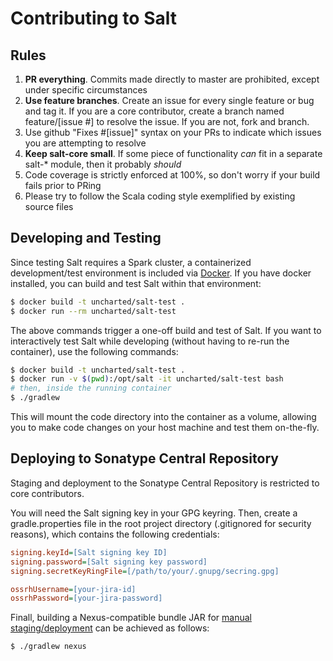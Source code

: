 # Contributing to Salt

## Rules

1. **PR everything**. Commits made directly to master are prohibited, except under specific circumstances
1. **Use feature branches**. Create an issue for every single feature or bug and tag it. If you are a core contributor, create a branch named feature/[issue #] to resolve the issue. If you are not, fork and branch.
1. Use github "Fixes #[issue]" syntax on your PRs to indicate which issues you are attempting to resolve
1. **Keep salt-core small**. If some piece of functionality *can* fit in a separate salt-* module, then it probably *should*
1. Code coverage is strictly enforced at 100%, so don't worry if your build fails prior to PRing
1. Please try to follow the Scala coding style exemplified by existing source files

## Developing and Testing

Since testing Salt requires a Spark cluster, a containerized development/test environment is included via [Docker](https://www.docker.com/). If you have docker installed, you can build and test Salt within that environment:

```bash
$ docker build -t uncharted/salt-test .
$ docker run --rm uncharted/salt-test
```

The above commands trigger a one-off build and test of Salt. If you want to interactively test Salt while developing (without having to re-run the container), use the following commands:

```bash
$ docker build -t uncharted/salt-test .
$ docker run -v $(pwd):/opt/salt -it uncharted/salt-test bash
# then, inside the running container
$ ./gradlew
```

This will mount the code directory into the container as a volume, allowing you to make code changes on your host machine and test them on-the-fly.

## Deploying to Sonatype Central Repository

Staging and deployment to the Sonatype Central Repository is restricted to core contributors.

You will need the Salt signing key in your GPG keyring. Then, create a gradle.properties file in the root project directory (.gitignored for security reasons), which contains the following credentials:

```ini
signing.keyId=[Salt signing key ID]
signing.password=[Salt signing key password]
signing.secretKeyRingFile=[/path/to/your/.gnupg/secring.gpg]

ossrhUsername=[your-jira-id]
ossrhPassword=[your-jira-password]
```

Finall, building a Nexus-compatible bundle JAR for [manual staging/deployment](http://central.sonatype.org/pages/manual-staging-bundle-creation-and-deployment.html) can be achieved as follows:

```bash
$ ./gradlew nexus
```
